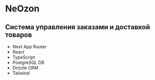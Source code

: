 # NeOzon

## Система управления заказами и доставкой товаров

- Next App Router
- React
- TypeScript
- PostgreSQL DB
- Drizzle ORM
- Tailwind